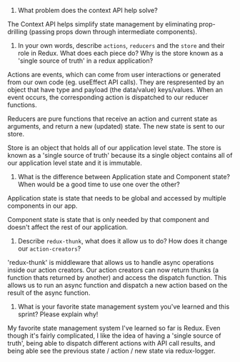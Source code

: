 1. What problem does the context API help solve?

The Context API helps simplify state management by eliminating prop-drilling
(passing props down through intermediate components).

1. In your own words, describe `actions`, `reducers` and the `store` and their role in Redux. What does each piece do? Why is the store known as a 'single source of truth' in a redux application?

Actions are events, which can come from user interactions or generated from our
own code (eg. useEffect API calls).  They are respresented by an object that
have type and payload (the data/value) keys/values.  When an event occurs, the
corresponding action is dispatched to our reducer functions.

Reducers are pure functions that receive an action and current state as arguments,
and return a new (updated) state. The new state is sent to our store.  

Store is an object that holds all of our application level state. The store is
known as a 'single source of truth' because its a single object contains all of
our application level state and it is immutable. 

1. What is the difference between Application state and Component state? When would be a good time to use one over the other?

Application state is state that needs to be global and accessed by multiple
components in our app.

Component state is state that is only needed by that component and doesn't
affect the rest of our application.

1. Describe `redux-thunk`, what does it allow us to do? How does it change our `action-creators`?

'redux-thunk' is middleware that allows us to handle async operations inside our
action creators.  Our action creators can now return thunks (a function thats
returned by another) and access the dispatch function. This allows us to run an
async function and dispatch a new action based on the result of the async
function.

1. What is your favorite state management system you've learned and this sprint? Please explain why!

My favorite state management system I've learned so far is Redux.  Even though
it's fairly complicated, I like the idea of having a 'single source of truth',
being able to dispatch different actions with API call results, and being able
see the previous state / action / new state via redux-logger.
